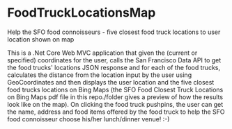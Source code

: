 # FoodTruckLocationsMap
Help the SFO food connoisseurs - five closest food truck locations to user location shown on map

This is a .Net Core Web MVC application that given the (current or specified) coordinates for the user, calls the San Francisco Data API to get the food trucks' locations JSON response and for each of the food trucks, calculates the distance from the location input by the user using GeoCoordinates and then displays the user location and the five closest food trucks locations on Bing Maps (the SFO Food Closest Truck Locations on Bing Maps pdf file in this repo./folder gives a preview of how the results look like on the map). On clicking the food truck pushpins, the user can get the name, address and food items offered by the food truck to help the SFO food connoisseur choose his/her lunch/dinner venue! :-)
